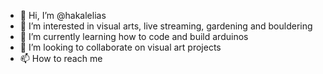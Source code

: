- 👋 Hi, I’m @hakalelias
- 👀 I’m interested in visual arts, live streaming, gardening and bouldering
- 🌱 I’m currently learning how to code and build arduinos
- 💞️ I’m looking to collaborate on visual art projects
- 📫 How to reach me 

<!---
hakalelias/hakalelias is a ✨ special ✨ repository because its `README.md` (this file) appears on your GitHub profile.
You can click the Preview link to take a look at your changes.
--->

